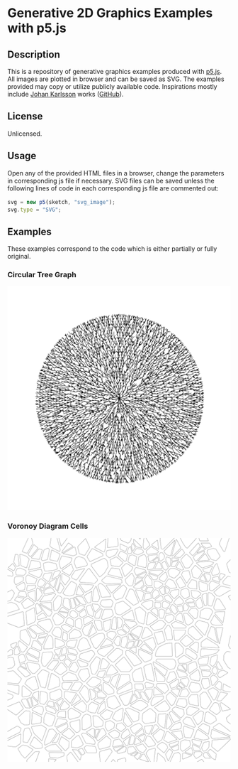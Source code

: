 # Generative 2D Graphics Examples with p5.js 

## Description

This is a repository of generative graphics examples produced with [p5.js](https://p5js.org/). All images are plotted
in browser and can be saved as SVG. The examples provided may copy or utilize publicly available code.
Inspirations mostly include [Johan Karlsson](https://codepen.io/DonKarlssonSan) works 
([GitHub](https://github.com/DonKarlssonSan)). 

## License

Unlicensed.

## Usage

Open any of the provided HTML files in a browser, change the parameters in corresponding js file if necessary.
SVG files can be saved unless the following lines of code in each corresponding js file are commented out:

```js
svg = new p5(sketch, "svg_image");
svg.type = "SVG";
```

## Examples 

These examples correspond to the code which is either partially or fully original.

### Circular Tree Graph

![](./examples/circular-tree-graph.png)

### Voronoy Diagram Cells

![](./examples/voronoy-cells.png)

